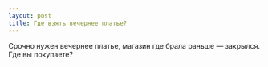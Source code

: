 ```yaml
---
layout: post 
title: Где взять вечернее платье? 
--- 
```

Срочно нужен вечернее платье, магазин где брала раньше — закрылся. Где вы покупаете?